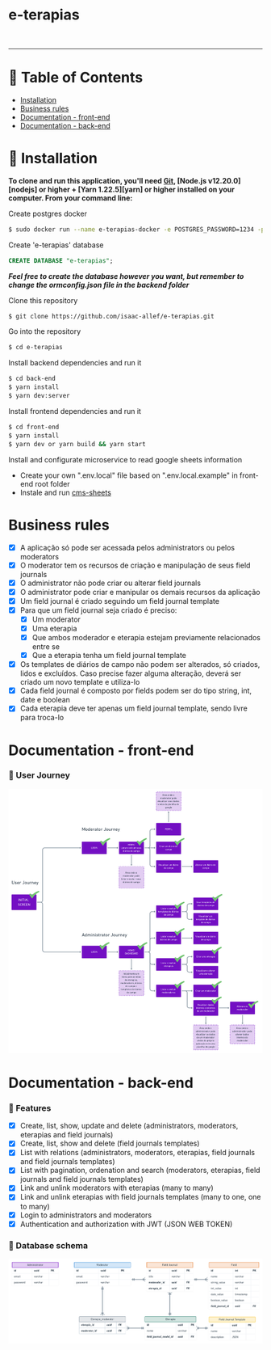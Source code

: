 # e-terapias

<!-- <p align="center">
   <img src="" width="350"/>
</p> -->

<br />

---

# :pushpin: Table of Contents

* [Installation](#construction_worker-installation)
* [Business rules](#business-rules)
* [Documentation - front-end](#rocket-features)
* [Documentation - back-end](#rocket-features)


# :construction_worker: Installation

**To clone and run this application, you'll need [Git](https://git-scm.com), [Node.js v12.20.0][nodejs] or higher + [Yarn 1.22.5][yarn] or higher installed on your computer. From your command line:**

Create postgres docker
```bash
$ sudo docker run --name e-terapias-docker -e POSTGRES_PASSWORD=1234 -p 5433:5432 -d postgres
```

Create 'e-terapias' database
```sql
CREATE DATABASE "e-terapias";
```
***Feel free to create the database however you want, but remember to change the ormconfig.json file in the backend folder***


Clone this repository
```bash
$ git clone https://github.com/isaac-allef/e-terapias.git
```
Go into the repository
```bash
$ cd e-terapias
```

Install backend dependencies and run it
```bash
$ cd back-end
$ yarn install
$ yarn dev:server
```

Install frontend dependencies and run it
```bash
$ cd front-end
$ yarn install
$ yarn dev or yarn build && yarn start
```

Install and configurate microservice to read google sheets information
- Create your own ".env.local" file based on ".env.local.example" in front-end root folder
- Instale and run [cms-sheets](https://github.com/isaac-allef/cms-sheets)

# Business rules
- [x] A aplicação só pode ser acessada pelos administrators ou pelos moderators
- [X] O moderator tem os recursos de criação e manipulação de seus field journals
- [X] O administrator não pode criar ou alterar field journals
- [X] O administrator pode criar e manipular os demais recursos da aplicação
- [X] Um field journal é criado seguindo um field journal template
- [x] Para que um field journal seja criado é preciso:
    - [x] Um moderator
    - [x] Uma eterapia
    - [x] Que ambos moderador e eterapia estejam previamente relacionados entre se
    - [x] Que a eterapia tenha um field journal template
- [x] Os templates de diários de campo não podem ser alterados, só criados, lidos e excluídos. Caso precise fazer alguma alteração, deverá ser criado um novo template e utiliza-lo
- [X] Cada field journal é composto por fields podem ser do tipo string, int, date e boolean
- [X] Cada eterapia deve ter apenas um field journal template, sendo livre para troca-lo

# Documentation - front-end

### :rocket: User Journey
<img src="/public/user-journey.png"/>


# Documentation - back-end

### :rocket: Features
- [x] Create, list, show, update and delete (administrators, moderators, eterapias and field journals)
- [x] Create, list, show and delete (field journals templates)
- [X] List with relations (administrators, moderators, eterapias, field journals and field journals templates)
- [x] List with pagination, ordenation and search (moderators, eterapias, field journals and field journals templates)
- [x] Link and unlink moderators with eterapias (many to many)
- [X] Link and unlink eterapias with field journals templates (many to one, one to many)
- [X] Login to administrators and moderators
- [X] Authentication and authorization with JWT (JSON WEB TOKEN)

### :rocket: Database schema
<img src="/public/database-schema.png"/>

